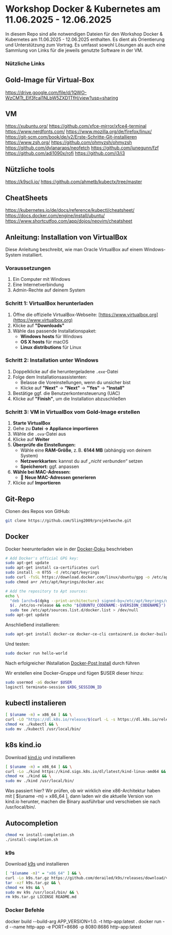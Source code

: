 # Workshop Docker & Kubernetes am 11.06.2025 - 12.06.2025
In diesem Repo sind alle notwendigen Dateien für den Workshop Docker & Kubernetes am 11.06.2025 - 12.06.2025 enthalten. Es dient als Orientierung und Unterstützung zum Vortrag. Es umfasst sowohl Lösungen als auch eine Sammlung von Links für die jeweils genutzte Software in der VM.

### Nützliche Links

## Gold-Image für Virtual-Box
https://drive.google.com/file/d/1QWO-WzCMTt_Elf3fcaI1NLbW5ZXD1TfH/view?usp=sharing

## VM
https://xubuntu.org/
https://github.com/xfce-mirror/xfce4-terminal
https://www.nerdfonts.com/
https://www.mozilla.org/de/firefox/linux/
https://git-scm.com/book/de/v2/Erste-Schritte-Git-installieren
https://www.zsh.org/
https://github.com/ohmyzsh/ohmyzsh
https://github.com/dylanaraps/neofetch
https://github.com/junegunn/fzf
https://github.com/adi1090x/rofi
https://github.com/i3/i3

## Nützliche tools
https://k9scli.io/
https://github.com/ahmetb/kubectx/tree/master

## CheatSheets
https://kubernetes.io/de/docs/reference/kubectl/cheatsheet/
https://docs.docker.com/engine/install/ubuntu/
https://www.shortcutfoo.com/app/dojos/neovim/cheatsheet

## Anleitung: Installation von VirtualBox

Diese Anleitung beschreibt, wie man Oracle VirtualBox auf einem Windows-System installiert.

### Voraussetzungen

1. Ein Computer mit Windows  
2. Eine Internetverbindung  
3. Admin-Rechte auf deinem System  

### Schritt 1: VirtualBox herunterladen

1. Öffne die offizielle VirtualBox-Webseite: [https://www.virtualbox.org](https://www.virtualbox.org)  
2. Klicke auf **"Downloads"**  
3. Wähle das passende Installationspaket:  
   - **Windows hosts** für Windows  
   - **OS X hosts** für macOS  
   - **Linux distributions** für Linux  

### Schritt 2: Installation unter Windows

1. Doppelklicke auf die heruntergeladene `.exe`-Datei  
2. Folge dem Installationsassistenten:  
   - Belasse die Voreinstellungen, wenn du unsicher bist  
   - Klicke auf **"Next"** → **"Next"** → **"Yes"** → **"Install"**  
3. Bestätige ggf. die Benutzerkontensteuerung (UAC)  
4. Klicke auf **"Finish"**, um die Installation abzuschließen  

### Schritt 3: VM in VirtualBox vom Gold-Image erstellen

1. **Starte VirtualBox**  
2. Gehe zu **Datei → Appliance importieren**  
3. Wähle die `.ova`-Datei aus  
4. Klicke auf **Weiter**  
5. **Überprüfe die Einstellungen:**  
   - Wähle eine **RAM-Größe**, z. B. **6144 MB** (abhängig von deinem System)  
   - **Netzwerkkarten:** kannst du auf _„nicht verbunden“_ setzen  
   - **Speicherort:** ggf. anpassen  
6. **Wähle bei MAC-Adressen:**  
   - 🔘 **Neue MAC-Adressen generieren**  
7. Klicke auf **Importieren** 

## Git-Repo
Clonen des Repos von GitHub:
```bash
git clone https://github.com/Sling2009/projektwoche.git
```
## Docker
Docker heerunterladen wie in der [Docker-Doku](https://docs.docker.com/engine/install/ubuntu/#install-using-the-repository) beschrieben
```bash
# Add Docker's official GPG key:
sudo apt-get update
sudo apt-get install ca-certificates curl
sudo install -m 0755 -d /etc/apt/keyrings
sudo curl -fsSL https://download.docker.com/linux/ubuntu/gpg -o /etc/apt/keyrings/docker.asc
sudo chmod a+r /etc/apt/keyrings/docker.asc

# Add the repository to Apt sources:
echo \
  "deb [arch=$(dpkg --print-architecture) signed-by=/etc/apt/keyrings/docker.asc] https://download.docker.com/linux/ubuntu \
  $(. /etc/os-release && echo "${UBUNTU_CODENAME:-$VERSION_CODENAME}") stable" | \
  sudo tee /etc/apt/sources.list.d/docker.list > /dev/null
sudo apt-get update
```
Anschließend installieren:
```bash
sudo apt-get install docker-ce docker-ce-cli containerd.io docker-buildx-plugin docker-compose-plugin
```
Und testen:
```bash
sudo docker run hello-world
```
Nach erfolgreicher INstallation [Docker-Post Install](https://docs.docker.com/engine/install/linux-postinstall/) durch führen

Wir erstellen eine Docker-Gruppe und fügen $USER dieser hinzu:
```bash
sudo usermod -aG docker $USER
loginctl terminate-session $XDG_SESSION_ID
```

## kubectl instalieren
```bash
[ $(uname -m) = x86_64 ] && \
curl -LO "https://dl.k8s.io/release/$(curl -L -s https://dl.k8s.io/release/stable.txt)/bin/linux/amd64/kubectl" && \
chmod +x ./kubectl && \
sudo mv ./kubectl /usr/local/bin/
```

## k8s kind.io
Download [kind.io](https://kind.sigs.k8s.io/) und installieren
```bash
[ $(uname -m) = x86_64 ] && \
curl -Lo ./kind https://kind.sigs.k8s.io/dl/latest/kind-linux-amd64 && \
chmod +x ./kind && \
sudo mv ./kind /usr/local/bin/
```
Was passiert hier? Wir prüfen, ob wir wirklich eine x86-Architektur haben mit [ $(uname -m) = x86_64 ], dann laden wir die aktuelle Version von kind.io herunter, machen die Binary ausführbar und verschieben sie nach /usr/local/bin/.

## Autocompletion
```bash
chmod +x install-completion.sh
./install-completion.sh
```

### k9s
Download [k9s](https://k9scli.io/) und installieren
```bash
[ "$(uname -m)" = "x86_64" ] && \
curl -Lo k9s.tar.gz https://github.com/derailed/k9s/releases/download/v0.50.4/k9s_Linux_amd64.tar.gz && \
tar -xzf k9s.tar.gz && \
chmod +x k9s && \
sudo mv k9s /usr/local/bin/ && \
rm k9s.tar.gz LICENSE README.md
```

### Docker Befehle
docker build --build-arg APP_VERSION=1.0. -t http-app:latest .
docker run -d --name http-app -e PORT=8686 -p 8080:8686 http-app:latest
